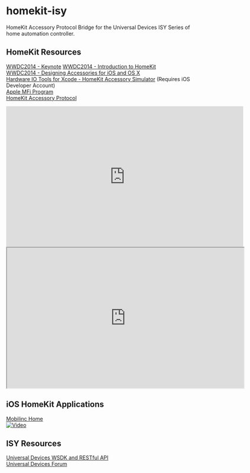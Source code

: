 homekit-isy
===========

HomeKit Accessory Protocol Bridge for the Universal Devices ISY Series of home automation controller.

HomeKit Resources
-----------------

[WWDC2014 - Keynote](https://developer.apple.com/videos/wwdc/2014/#101) 
[WWDC2014 - Introduction to HomeKit](https://developer.apple.com/videos/wwdc/2014/?include=213#213)  
[WWDC2014 - Designing Accessories for iOS and OS X](https://developer.apple.com/videos/wwdc/2014/?include=701#701)  
[Hardware IO Tools for Xcode - HomeKit Accessory Simulator](https://developer.apple.com/downloads/index.action) (Requires iOS Developer Account)  
[Apple MFi Program](https://developer.apple.com/programs/mfi/)  
[HomeKit Accessory Protocol](https://gist.github.com/pieceofsummer/13272bf76ac1d6b58a30)  


<embed src="http://devstreaming.apple.com/videos/wwdc/2014/101xx36lr6smzjo/101/101_sd.mov" width="640" height="380" controller="true" autoplay="false" starttime="1:34:30:00.0" endtime="1:35:44:00.0" bgcolor="white">

<iframe src="http://devstreaming.apple.com/videos/wwdc/2014/101xx36lr6smzjo/101/101_sd.mov" width="640" height="380" controller="true" autoplay="false" starttime="1:34:30:00.0" endtime="1:35:44:00.0" bgcolor="white"></iframe>      


iOS HomeKit Applications
------------------------
[Mobilinc Home](http://mobilinc.com)  
[![Video](http://img.youtube.com/vi/zKq7egvgbmU/hqdefault.jpg)](http://www.youtube.com/watch?v=zKq7egvgbmU)

ISY Resources
-------------
[Universal Devices WSDK and RESTful API](http://www.universal-devices.com/developers/wsdk/)  
[Universal Devices Forum](http://forum.universal-devices.com)  













